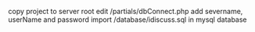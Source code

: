 copy project to server root 
edit /partials/dbConnect.php
	add severname, userName and password
import /database/idiscuss.sql in mysql database
